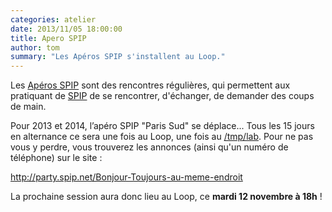 ```yaml
---
categories: atelier
date: 2013/11/05 18:00:00
title: Apero SPIP
author: tom
summary: "Les Apéros SPIP s'installent au Loop."
---
```

Les [Apéros SPIP](http://party.spip.net/) sont des rencontres régulières, qui
permettent aux pratiquant de [SPIP](http://www.spip.net/) de se rencontrer,
d'échanger, de demander des coups de main.

Pour 2013 et 2014, l’apéro SPIP "Paris Sud" se déplace... Tous les 15 jours en
alternance ce sera une fois au Loop, une fois au [/tmp/lab](http://tmplab.org/).
Pour ne pas vous y perdre, vous trouverez les annonces (ainsi qu'un numéro de
téléphone) sur le site :

  <http://party.spip.net/Bonjour-Toujours-au-meme-endroit>

La prochaine session aura donc lieu au Loop, ce **mardi 12 novembre à 18h** !
